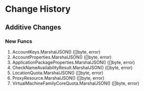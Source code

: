 # Change History

## Additive Changes

### New Funcs

1. AccountKeys.MarshalJSON() ([]byte, error)
1. AccountProperties.MarshalJSON() ([]byte, error)
1. ApplicationPackageProperties.MarshalJSON() ([]byte, error)
1. CheckNameAvailabilityResult.MarshalJSON() ([]byte, error)
1. LocationQuota.MarshalJSON() ([]byte, error)
1. ProxyResource.MarshalJSON() ([]byte, error)
1. VirtualMachineFamilyCoreQuota.MarshalJSON() ([]byte, error)

